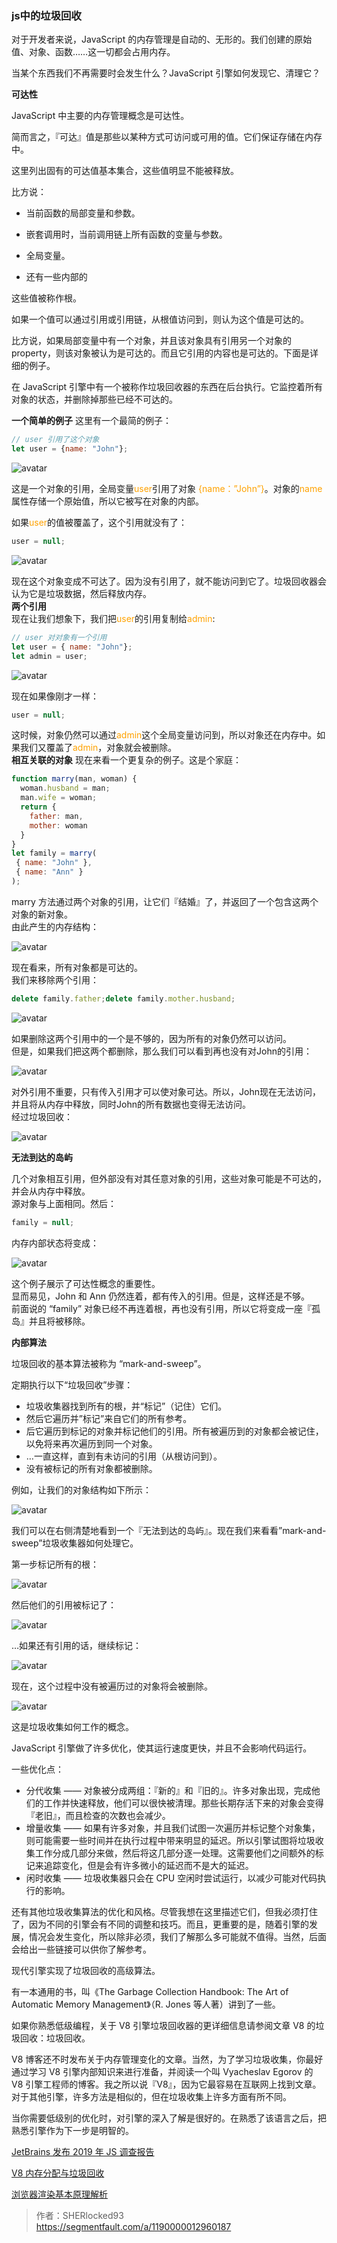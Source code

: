### js中的垃圾回收
对于开发者来说，JavaScript 的内存管理是自动的、无形的。我们创建的原始值、对象、函数……这一切都会占用内存。

当某个东西我们不再需要时会发生什么？JavaScript 引擎如何发现它、清理它？

**可达性**

JavaScript 中主要的内存管理概念是可达性。

简而言之，『可达』值是那些以某种方式可访问或可用的值。它们保证存储在内存中。

这里列出固有的可达值基本集合，这些值明显不能被释放。

比方说：

+ 当前函数的局部变量和参数。

+ 嵌套调用时，当前调用链上所有函数的变量与参数。

+ 全局变量。

+ 还有一些内部的

这些值被称作根。

如果一个值可以通过引用或引用链，从根值访问到，则认为这个值是可达的。

比方说，如果局部变量中有一个对象，并且该对象具有引用另一个对象的 property，则该对象被认为是可达的。而且它引用的内容也是可达的。下面是详细的例子。

在 JavaScript 引擎中有一个被称作垃圾回收器的东西在后台执行。它监控着所有对象的状态，并删除掉那些已经不可达的。

**一个简单的例子**
这里有一个最简的例子：
```js
// user 引用了这个对象
let user = {name: "John"};
```

![avatar](/jsImg/1.webp)  

这是一个对象的引用，全局变量<font color='#ffa200'>user</font>引用了对象<font color='#ffa200'> {name：”John”}</font>。对象的<font color='#ffa200'>name</font>属性存储一个原始值，所以它被写在对象的内部。  

如果<font color='#ffa200'>user</font>的值被覆盖了，这个引用就没有了：
```js
user = null;
```

![avatar](/jsImg/2.webp)  

现在这个对象变成不可达了。因为没有引用了，就不能访问到它了。垃圾回收器会认为它是垃圾数据，然后释放内存。        
**两个引用**  
现在让我们想象下，我们把<font color='#ffa200'>user</font>的引用复制给<font color='#ffa200'>admin</font>:
```js
// user 对对象有一个引用
let user = { name: "John"};
let admin = user;
```  

![avatar](/jsImg/3.webp)  

现在如果像刚才一样：
```js
user = null;
```
这时候，对象仍然可以通过<font color='#ffa200'>admin</font>这个全局变量访问到，所以对象还在内存中。如果我们又覆盖了<font color='#ffa200'>admin</font>，对象就会被删除。   
**相互关联的对象**
现在来看一个更复杂的例子。这是个家庭：
```js
function marry(man, woman) {
  woman.husband = man;
  man.wife = woman;
  return {
    father: man,
    mother: woman
  }
}
let family = marry(
 { name: "John" }, 
 { name: "Ann" }
);
```
marry 方法通过两个对象的引用，让它们『结婚』了，并返回了一个包含这两个对象的新对象。    
由此产生的内存结构：  

![avatar](/jsImg/4.webp) 

现在看来，所有对象都是可达的。  
 我们来移除两个引用：
 ```js
 delete family.father;delete family.mother.husband;
 ``` 
 ![avatar](/jsImg/5.webp) 

 如果删除这两个引用中的一个是不够的，因为所有的对象仍然可以访问。  
 但是，如果我们把这两个都删除，那么我们可以看到再也没有对John的引用：

  ![avatar](/jsImg/6.webp) 

  对外引用不重要，只有传入引用才可以使对象可达。所以，John现在无法访问，并且将从内存中释放，同时John的所有数据也变得无法访问。    
  经过垃圾回收：  
  
  ![avatar](/jsImg/7.webp) 

**无法到达的岛屿**   

几个对象相互引用，但外部没有对其任意对象的引用，这些对象可能是不可达的，并会从内存中释放。   
源对象与上面相同。然后：  
```js
family = null;
```
内存内部状态将变成：  

  ![avatar](/jsImg/8.webp) 

这个例子展示了可达性概念的重要性。  
显而易见，John 和 Ann 仍然连着，都有传入的引用。但是，这样还是不够。  
前面说的 “family” 对象已经不再连着根，再也没有引用，所以它将变成一座『孤岛』并且将被移除。 

**内部算法**   

垃圾回收的基本算法被称为 “mark-and-sweep”。  

定期执行以下“垃圾回收”步骤：

+ 垃圾收集器找到所有的根，并“标记”（记住）它们。
+ 然后它遍历并”标记”来自它们的所有参考。
+ 后它遍历到标记的对象并标记他们的引用。所有被遍历到的对象都会被记住，以免将来再次遍历到同一个对象。
+ …一直这样，直到有未访问的引用（从根访问到）。
+ 没有被标记的所有对象都被删除。  

例如，让我们的对象结构如下所示：  

![avatar](/jsImg/9.webp) 

我们可以在右侧清楚地看到一个『无法到达的岛屿』。现在我们来看看”mark-and-sweep”垃圾收集器如何处理它。  

第一步标记所有的根：  

![avatar](/jsImg/10.webp) 

然后他们的引用被标记了：  
 
![avatar](/jsImg/11.webp) 

…如果还有引用的话，继续标记：  
 
![avatar](/jsImg/12.webp) 

现在，这个过程中没有被遍历过的对象将会被删除。  
 
![avatar](/jsImg/13.webp) 

这是垃圾收集如何工作的概念。  

JavaScript 引擎做了许多优化，使其运行速度更快，并且不会影响代码运行。  

一些优化点：  

+ 分代收集 —— 对象被分成两组：『新的』和『旧的』。许多对象出现，完成他们的工作并快速释放，他们可以很快被清理。那些长期存活下来的对象会变得『老旧』，而且检查的次数也会减少。   
+ 增量收集 —— 如果有许多对象，并且我们试图一次遍历并标记整个对象集，则可能需要一些时间并在执行过程中带来明显的延迟。所以引擎试图将垃圾收集工作分成几部分来做，然后将这几部分逐一处理。这需要他们之间额外的标记来追踪变化，但是会有许多微小的延迟而不是大的延迟。  
+ 闲时收集 —— 垃圾收集器只会在 CPU 空闲时尝试运行，以减少可能对代码执行的影响。

还有其他垃圾收集算法的优化和风格。尽管我想在这里描述它们，但我必须打住了，因为不同的引擎会有不同的调整和技巧。而且，更重要的是，随着引擎的发展，情况会发生变化，所以除非必须，我们了解那么多可能就不值得。当然，后面会给出一些链接可以供你了解参考。   

现代引擎实现了垃圾回收的高级算法。   

有一本通用的书，叫《The Garbage Collection Handbook: The Art of Automatic Memory Management》（R. Jones 等人著）讲到了一些。  

如果你熟悉低级编程，关于 V8 引擎垃圾回收器的更详细信息请参阅文章 V8 的垃圾回收：垃圾回收。  

V8 博客还不时发布关于内存管理变化的文章。当然，为了学习垃圾收集，你最好通过学习 V8 引擎内部知识来进行准备，并阅读一个叫 Vyacheslav Egorov 的 V8 引擎工程师的博客。我之所以说『V8』，因为它最容易在互联网上找到文章。对于其他引擎，许多方法是相似的，但在垃圾收集上许多方面有所不同。  

当你需要低级别的优化时，对引擎的深入了解是很好的。在熟悉了该语言之后，把熟悉引擎作为下一步是明智的。  

[JetBrains 发布 2019 年 JS 调查报告](https://mp.weixin.qq.com/s?__biz=MzAxODE2MjM1MA==&mid=2651556620&idx=1&sn=7c744d194ffd26489e92a7a8df51c6f5&chksm=80255ccdb752d5db83e68fefd0fd20646be4f2a0315354924cf279a96d3bf01abdf0c2a21fc6&scene=21#wechat_redirect)  

[V8 内存分配与垃圾回收](https://mp.weixin.qq.com/s?__biz=MzAxODE2MjM1MA==&mid=2651552521&idx=2&sn=7d36614c2c0b6b617f1960593661bd7f&chksm=8025acc8b75225de8458f4643c92e266c9c2ae4938394a8eb65c497088e8a63ac4f50ef46a15&scene=21#wechat_redirect)  

[浏览器渲染基本原理解析](https://mp.weixin.qq.com/s?__biz=MzAxODE2MjM1MA==&mid=2651556698&idx=1&sn=bf3b26e9bd7f572e10347c47676040c3&chksm=80255c9bb752d58d8b90f1c641b95519037b606c93ae995b41594c1e23b536829fd3a7fd4ca2&scene=21#wechat_redirect)  
 
>作者：SHERlocked93   
>https://segmentfault.com/a/1190000012960187
